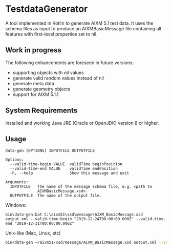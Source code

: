 # TestdataGenerator

A tool implemented in Kotlin to generate AIXM 5.1 test data. It uses the schema files as input to produce an AIXMBasicMessage file containing all features with first-level properties set to nil.

## Work in progress

The following enhancements are foreseen in future versions:
* supporting objects with nil values
* generate valid random values instead of nil
* generate meta data
* generate geometry objects
* support for AIXM 5.1.1

## System Requirements
Installed and working Java JRE (Oracle or OpenJDK) version 8 or higher.

## Usage

```
data-gen [OPTIONS] INPUTFILE OUTPUTFILE

Options:
  --valid-time-begin VALUE  validTime beginPosition
  --valid-time-end VALUE    validTime endPosition
  -h, --help                Show this message and exit

Arguments:
  INPUTFILE   The name of the message schema file, e.g. <path to
              AIXMBasicMessage.xsd>.
  OUTPUTFILE  The name of the output file.
```

Windows:
```
bin\data-gen.bat C:\aixm51\xsd\message\AIXM_BasicMessage.xsd output.xml --valid-time-begin "2019-12-24T00:00:00.000Z" --valid-time-end "2019-12-31T00:00:00.000Z"
```

Unix-like (Mac, Linux, etc)
```bash
bin/data-gen ~/aixm51/xsd/message/AIXM_BasicMessage.xsd output.xml --valid-time-begin="2019-12-24T00:00:00.000Z" --valid-time-end "2019-12-31T00:00:00.000Z"
```
